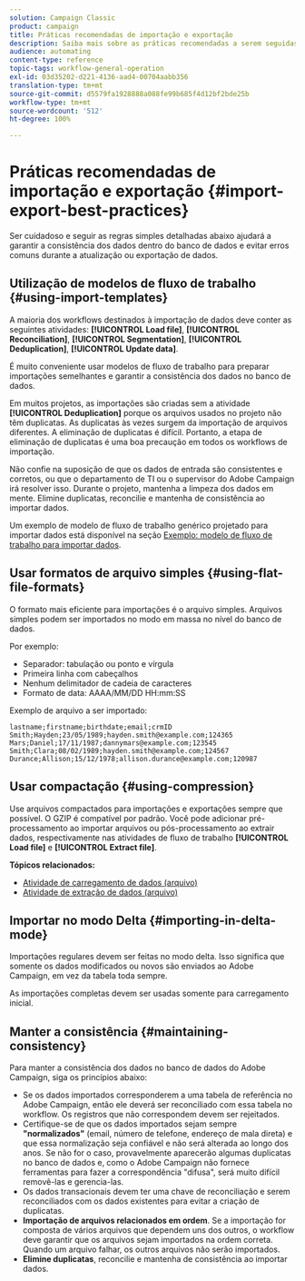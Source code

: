 ```yaml
---
solution: Campaign Classic
product: campaign
title: Práticas recomendadas de importação e exportação
description: Saiba mais sobre as práticas recomendadas a serem seguidas ao importar ou exportar dados.
audience: automating
content-type: reference
topic-tags: workflow-general-operation
exl-id: 03d35202-d221-4136-aad4-00704aabb356
translation-type: tm+mt
source-git-commit: d5579fa1928888a088fe99b685f4d12bf2bde25b
workflow-type: tm+mt
source-wordcount: '512'
ht-degree: 100%

---
```


# Práticas recomendadas de importação e exportação {#import-export-best-practices}

Ser cuidadoso e seguir as regras simples detalhadas abaixo ajudará a garantir a consistência dos dados dentro do banco de dados e evitar erros comuns durante a atualização ou exportação de dados.

## Utilização de modelos de fluxo de trabalho {#using-import-templates}

A maioria dos workflows destinados à importação de dados deve conter as seguintes atividades: **[!UICONTROL Load file]**, **[!UICONTROL Reconciliation]**, **[!UICONTROL Segmentation]**, **[!UICONTROL Deduplication]**, **[!UICONTROL Update data]**.

É muito conveniente usar modelos de fluxo de trabalho para preparar importações semelhantes e garantir a consistência dos dados no banco de dados.

Em muitos projetos, as importações são criadas sem a atividade **[!UICONTROL Deduplication]** porque os arquivos usados no projeto não têm duplicatas. As duplicatas às vezes surgem da importação de arquivos diferentes. A eliminação de duplicatas é difícil. Portanto, a etapa de eliminação de duplicatas é uma boa precaução em todos os workflows de importação.

Não confie na suposição de que os dados de entrada são consistentes e corretos, ou que o departamento de TI ou o supervisor do Adobe Campaign irá resolver isso. Durante o projeto, mantenha a limpeza dos dados em mente. Elimine duplicatas, reconcilie e mantenha de consistência ao importar dados.

Um exemplo de modelo de fluxo de trabalho genérico projetado para importar dados está disponível na seção [Exemplo: modelo de fluxo de trabalho para importar dados](../../platform/using/creating-import-export-templates.md).

## Usar formatos de arquivo simples {#using-flat-file-formats}

O formato mais eficiente para importações é o arquivo simples. Arquivos simples podem ser importados no modo em massa no nível do banco de dados.

Por exemplo:

* Separador: tabulação ou ponto e vírgula
* Primeira linha com cabeçalhos
* Nenhum delimitador de cadeia de caracteres
* Formato de data: AAAA/MM/DD HH:mm:SS

Exemplo de arquivo a ser importado:

```
lastname;firstname;birthdate;email;crmID
Smith;Hayden;23/05/1989;hayden.smith@example.com;124365
Mars;Daniel;17/11/1987;dannymars@example.com;123545
Smith;Clara;08/02/1989;hayden.smith@example.com;124567
Durance;Allison;15/12/1978;allison.durance@example.com;120987
```

## Usar compactação {#using-compression}

Use arquivos compactados para importações e exportações sempre que possível. O GZIP é compatível por padrão. Você pode adicionar pré-processamento ao importar arquivos ou pós-processamento ao extrair dados, respectivamente nas atividades de fluxo de trabalho **[!UICONTROL Load file]** e **[!UICONTROL Extract file]**.

**Tópicos relacionados:**

* [Atividade de carregamento de dados (arquivo)](../../workflow/using/data-loading--file-.md)
* [Atividade de extração de dados (arquivo)](../../workflow/using/extraction--file-.md)

## Importar no modo Delta {#importing-in-delta-mode}

Importações regulares devem ser feitas no modo delta. Isso significa que somente os dados modificados ou novos são enviados ao Adobe Campaign, em vez da tabela toda sempre.

As importações completas devem ser usadas somente para carregamento inicial.

## Manter a consistência {#maintaining-consistency}

Para manter a consistência dos dados no banco de dados do Adobe Campaign, siga os princípios abaixo:

* Se os dados importados corresponderem a uma tabela de referência no Adobe Campaign, então ele deverá ser reconciliado com essa tabela no workflow. Os registros que não correspondem devem ser rejeitados.
* Certifique-se de que os dados importados sejam sempre **&quot;normalizados&quot;** (email, número de telefone, endereço de mala direta) e que essa normalização seja confiável e não será alterada ao longo dos anos. Se não for o caso, provavelmente aparecerão algumas duplicatas no banco de dados e, como o Adobe Campaign não fornece ferramentas para fazer a correspondência &quot;difusa&quot;, será muito difícil removê-las e gerencia-las.
* Os dados transacionais devem ter uma chave de reconciliação e serem reconciliados com os dados existentes para evitar a criação de duplicatas.
* **Importação de arquivos relacionados em ordem**. Se a importação for composta de vários arquivos que dependem uns dos outros, o workflow deve garantir que os arquivos sejam importados na ordem correta. Quando um arquivo falhar, os outros arquivos não serão importados.
* **Elimine duplicatas**, reconcilie e mantenha de consistência ao importar dados.
